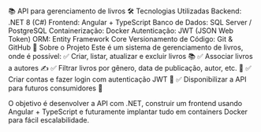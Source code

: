 📚 API para gerenciamento de livros
🛠 Tecnologias Utilizadas
Backend: .NET 8 (C#)
Frontend: Angular + TypeScript
Banco de Dados: SQL Server / PostgreSQL
Containerização: Docker
Autenticação: JWT (JSON Web Token)
ORM: Entity Framework Core
Versionamento de Código: Git & GitHub
📖 Sobre o Projeto
Este é um sistema de gerenciamento de livros, onde é possível:
✅ Criar, listar, atualizar e excluir livros 📚
✅ Associar livros a autores ✍️
✅ Filtrar livros por gênero, data de publicação, autor, etc. 🔎
✅ Criar contas e fazer login com autenticação JWT 🔐
✅ Disponibilizar a API para futuros consumidores 📡

O objetivo é desenvolver a API com .NET, construir um frontend usando Angular + TypeScript e futuramente implantar tudo em containers Docker para fácil escalabilidade.
